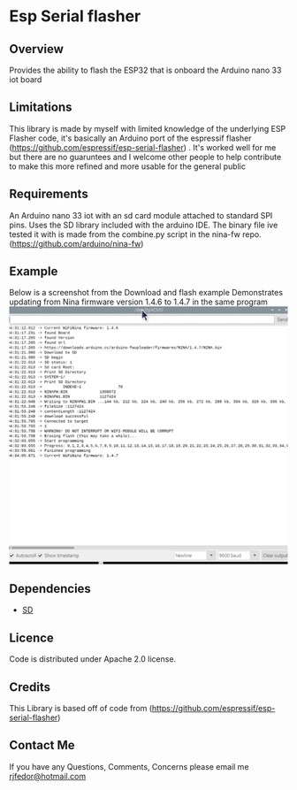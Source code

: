 # Esp Serial flasher

## Overview
Provides the ability to flash the ESP32 that is onboard the Arduino nano 33 iot board

## Limitations
This library is made by myself with limited knowledge of the underlying ESP Flasher code, it's basically an Arduino port of the espressif flasher (https://github.com/espressif/esp-serial-flasher) . It's worked well for me but there are no guaruntees and I welcome other people to help contribute to make this more refined and more usable for the general public

## Requirements
An Arduino nano 33 iot with an sd card module attached to standard SPI pins. Uses the SD library included with the arduino IDE.
The binary file ive tested it with is made from the combine.py script in the nina-fw repo. (https://github.com/arduino/nina-fw)

## Example
Below is a screenshot from the Download and flash example
Demonstrates updating from Nina firmware version 1.4.6 to 1.4.7 in the same program
<img src="img\DownloadAndFlash.png" width="auto" height="auto"> 


## Dependencies
  - [SD](https://github.com/arduino-libraries/SD)

## Licence

Code is distributed under Apache 2.0 license.

## Credits
This Library is based off of code from (https://github.com/espressif/esp-serial-flasher)

## Contact Me
If you have any Questions, Comments, Concerns please email me rjfedor@hotmail.com
